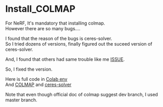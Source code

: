 # Install_COLMAP  
For NeRF, It's mandatory that installing colmap.  
However there are so many bugs....  

I found that the reason of the bugs is ceres-solver.  
So I tried dozens of versions, finally figured out the suceed version of ceres-solver.  

And, I found that others had same trouble like me [ISSUE](https://github.com/hyeok-jong/hanbok_image/issues?q=is%3Aissue+is%3Aclosed).  

So, I fixed the version.    

Here is full code in [Colab env](https://colab.research.google.com/drive/107a_dVa_XtaulTmkckRYzACNl9NGYgAT?usp=sharing)  
And [COLMAP](https://github.com/hyeok-jong/colmap) and [ceres-solver](https://github.com/hyeok-jong/test4)  

Note that even though official doc of colmap suggest dev branch, I used master branch.  




